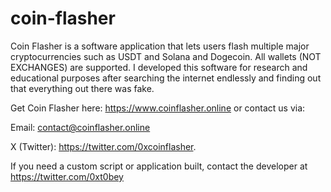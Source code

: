 # coin-flasher
Coin Flasher is a software application that lets users flash multiple major cryptocurrencies such as USDT and Solana and Dogecoin. All wallets (NOT EXCHANGES) are supported. I developed this software for research and educational purposes after searching the internet endlessly and finding out that everything out there was fake.

Get Coin Flasher here: https://www.coinflasher.online or contact us via:

Email: contact@coinflasher.online 

X (Twitter): https://twitter.com/0xcoinflasher. 

If you need a custom script or application built, contact the developer at https://twitter.com/0xt0bey
